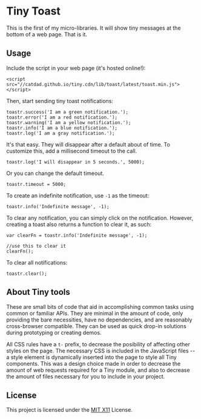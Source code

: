 # Tiny Toast

This is the first of my micro-libraries. It will show tiny messages at the bottom of a web page. That is it.

## Usage

Include the script in your web page (it's hosted online!):

	<script src="//catdad.github.io/tiny.cdn/lib/toast/latest/toast.min.js"></script>

Then, start sending tiny toast notifications:

	toastr.success('I am a green notification.');
	toastr.error('I am a red notification.');
	toastr.warning('I am a yellow notification.');
	toastr.info('I am a blue notification.');
	toastr.log('I am a gray notification.');
	
It's that easy. They will disappear after a default about of time. To customize this, add a millisecond timeout to the call.

	toastr.log('I will disappear in 5 seconds.', 5000);
	
Or you can change the default timeout.

	toastr.timeout = 5000;
	
To create an indefinite notification, use `-1` as the timeout:

	toastr.info('Indefinite message', -1);
	
To clear any notification, you can simply click on the notification. However, creating a toast also returns a function to clear it, as such:

	var clearFn = toastr.info('Indefinite message', -1);
	
	//use this to clear it
	clearFn();
	
To clear all notifications:

	toastr.clear();

## About Tiny tools

These are small bits of code that aid in accomplishing common tasks using common or familiar APIs. They are minimal in the amount of code, only providing the bare necessities, have no dependencies, and are reasonably cross-browser compatible. They can be used as quick drop-in solutions during prototyping or creating demos.

All CSS rules have a `t-` prefix, to decrease the posibility of affecting other styles on the page. The necessary CSS is included in the JavaScript files -- a style element is dynamically inserted into the page to style all Tiny components. This was a design choice made in order to decrease the amount of web requests required for a Tiny module, and also to decrease the amount of files necessary for you to include in your project.

## License

This project is licensed under the [MIT X11](http://opensource.org/licenses/MIT) License.
